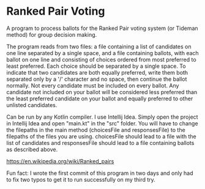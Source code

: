 # Ranked Pair Voting
A program to process ballots for the Ranked Pair voting system (or Tideman method) for group decision making. 

The program reads from two files: a file containing a list of candidates on one line separated by a single space, and a file containing ballots, with each ballot on one line and consisting of choices ordered from most preferred to least preferred. Each choice should be separated by a single space. To indicate that two candidates are both equally preferred, write them both separated only by a '/' character and no space, then continue the ballot normally. Not every candidate must be included on every ballot. Any candidate not included on your ballot will be considered less preferred than the least preferred candidate on your ballot and equally preferred to other unlisted candidates.

Can be run by any Kotlin compiler. I use Intellij Idea. Simply open the project in Intellij Idea and open "main.kt" in the "src" folder. You will have to change the filepaths in the main method (choicesFile and responsesFile) to the filepaths of the files you are using. choicesFile should lead to a file with the list of candidates and responsesFile should lead to a file containing ballots as described above.

https://en.wikipedia.org/wiki/Ranked_pairs

Fun fact: I wrote the first commit of this program in two days and only had to fix two typos to get it to run successfully on my third try.
